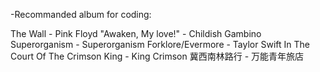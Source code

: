 -Recommanded album for coding:




The Wall - Pink Floyd
"Awaken, My love!" - Childish Gambino
Superorganism - Superorganism
Forklore/Evermore - Taylor Swift
In The Court Of The Crimson King - King Crimson
冀西南林路行 - 万能青年旅店
